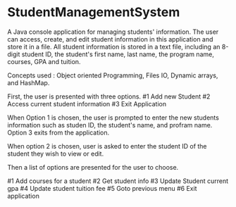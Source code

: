 # StudentManagementSystem
A Java console application for managing students' information.
The user can access, create, and edit student information in this application and store it in a file.
All student information is stored in a text file, including an 8-digit student ID,
the student's first name, last name, the program name, courses, GPA and tuition.

Concepts used : Object oriented Programming, Files IO, Dynamic arrays, and HashMap.

First, the user is presented with three options.
  #1 Add new Student
  #2 Access current student information
  #3 Exit Application

When Option 1 is chosen, the user is prompted to enter the new students information such as studen ID, the student's name, and profram name.
Option 3 exits from the application. 

When option 2 is chosen, user is asked to enter the student ID of the student they wish to view or edit.

Then a list of options are presented for the user to choose.

  #1 Add courses for a student
  #2 Get student info
  #3 Update Student current gpa
  #4 Update student tuition fee
  #5 Goto previous menu
  #6 Exit application
